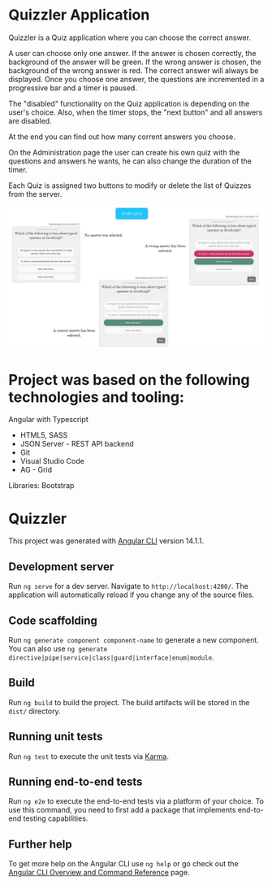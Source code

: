 
# Quizzler Application

Quizzler is a Quiz application where you can choose the correct answer.

A user can choose only one answer. If the answer is chosen correctly, the background of the answer will be green. If the wrong answer is chosen, the background of the wrong answer is red. The correct answer will always be displayed. Once you choose one answer, the questions are incremented in a progressive bar and a timer is paused. 
 
The "disabled" functionality on the Quiz application is depending on the user's choice. Also, when the timer stops, the "next button" and all answers are disabled.

At the end you can find out how many corrent answers you choose. 

On the Administration page the user can create his own quiz with the questions and answers he wants, he can also change the duration of the timer. 

Each Quiz is assigned two buttons to modify or delete the list of Quizzes from the server.

<img src="Screenshot 2023-01-27 000535.jpg">

# Project was based on the following technologies and tooling:
 Angular with Typescript
- HTML5, SASS
- JSON Server - REST API backend
- Git
- Visual Studio Code
- AG - Grid

Libraries:
Bootstrap



# Quizzler

This project was generated with [Angular CLI](https://github.com/angular/angular-cli) version 14.1.1.

## Development server

Run `ng serve` for a dev server. Navigate to `http://localhost:4200/`. The application will automatically reload if you change any of the source files.

## Code scaffolding

Run `ng generate component component-name` to generate a new component. You can also use `ng generate directive|pipe|service|class|guard|interface|enum|module`.

## Build

Run `ng build` to build the project. The build artifacts will be stored in the `dist/` directory.

## Running unit tests

Run `ng test` to execute the unit tests via [Karma](https://karma-runner.github.io).

## Running end-to-end tests

Run `ng e2e` to execute the end-to-end tests via a platform of your choice. To use this command, you need to first add a package that implements end-to-end testing capabilities.

## Further help

To get more help on the Angular CLI use `ng help` or go check out the [Angular CLI Overview and Command Reference](https://angular.io/cli) page.
